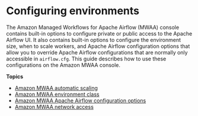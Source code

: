 # Configuring environments<a name="using-mwaa"></a>

The Amazon Managed Workflows for Apache Airflow \(MWAA\) console contains built\-in options to configure private or public access to the Apache Airflow UI\. It also contains built\-in options to configure the environment size, when to scale workers, and Apache Airflow configuration options that allow you to override Apache Airflow configurations that are normally only accessible in `airflow.cfg`\. This guide describes how to use these configurations on the Amazon MWAA console\.

**Topics**
+ [Amazon MWAA automatic scaling](mwaa-autoscaling.md)
+ [Amazon MWAA environment class](environment-class.md)
+ [Amazon MWAA Apache Airflow configuration options](configuring-env-variables.md)
+ [Amazon MWAA network access](configuring-networking.md)